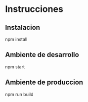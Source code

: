 # Instrucciones

## Instalacion

npm install

## Ambiente de desarrollo

npm start

## Ambiente de produccion

npm run build

